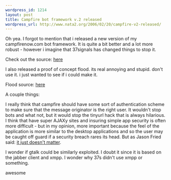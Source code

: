 ```yaml
--- 
wordpress_id: 1214
layout: post
title: Campfire bot framework v.2 released
wordpress_url: http://www.nata2.org/2006/02/20/campfire-v2-released/
---
```

Oh yea. I forgot to mention that i released a new version of my campfirenow.com bot framework. It is quite a bit better and a lot more robust - however i imagine that 37signals has changed things to stop it.

Check out the source: <a href="http://nata2.info/?path=code%2Fcampfire_bot_hack">here</a>

I also released a proof of concept flood. its real annoying and stupid.  don't use it. i just wanted to see if i could make it.

Flood source: <a href="http://nata2.info/?path=code%2Fcampfire_bot_hack&text=campfire_flood.pl">here</a>

A couple things:

I really think that campfire should have some sort of authentication scheme to make sure that the message originator is the right user. It wouldn't stop bots and what not, but it would stop the tinyurl hack that is always hilarious. I think that have super AJAXy sites and insuring simple app security is often more difficult - but in my opinion, more important because the feel of the application is more similar to the desktop applications and so the user may be caught off guard if a security breach rares its head. But as Jason Fried said: <a href="http://37signals.com/svn/archives2/it_just_doesnt_matter.php">it just doesn't matter</a>.

I wonder if gtalk could be similarly exploited.  I doubt it since it is based on the jabber client and xmpp. I wonder why 37s didn't use xmpp or something.

awesome
